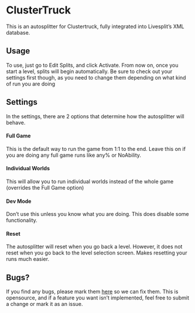 # ClusterTruck
This is an autosplitter for Clustertruck, fully integrated into Livesplit’s XML database.
## Usage
To use, just go to Edit Splits, and click Activate. From now on, once you start a level, splits will begin automatically. 
Be sure to check out your settings first though, as you need to change them depending on what kind of run you are doing
## Settings
In the settings, there are 2 options that determine how the autosplitter will behave.
#### Full Game
This is the default way to run the game from 1:1 to the end. Leave this on if you are doing any full game runs like any% or NoAbility.
#### Individual Worlds
This will allow you to run individual worlds instead of the whole game (overrides the Full Game option)
#### Dev Mode
Don’t use this unless you know what you are doing. This does disable some functionality.
#### Reset
The autosplitter will reset when you go back a level. However, it does not reset when you go back to the level selection screen. Makes resetting your runs much easier.
## Bugs?
If you find any bugs, please mark them [here](https://github.com/Happyrobot33/Autosplitters/issues/new) so we can fix them. This is opensource, and if a feature you want isn’t implemented, feel free to submit a change or mark it as an issue.
